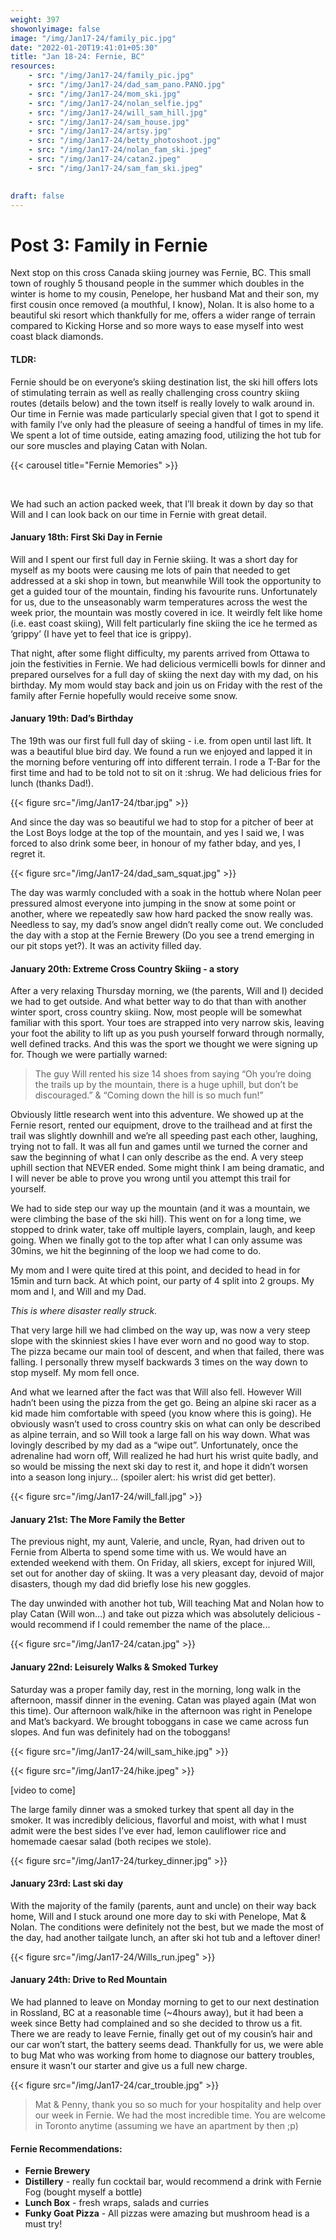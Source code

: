 ```yaml
---
weight: 397
showonlyimage: false
image: "/img/Jan17-24/family_pic.jpg"
date: "2022-01-20T19:41:01+05:30"
title: "Jan 18-24: Fernie, BC"
resources:
    - src: "/img/Jan17-24/family_pic.jpg"
    - src: "/img/Jan17-24/dad_sam_pano.PANO.jpg"
    - src: "/img/Jan17-24/mom_ski.jpg"
    - src: "/img/Jan17-24/nolan_selfie.jpg"
    - src: "/img/Jan17-24/will_sam_hill.jpg"
    - src: "/img/Jan17-24/sam_house.jpg"
    - src: "/img/Jan17-24/artsy.jpg"
    - src: "/img/Jan17-24/betty_photoshoot.jpg"
    - src: "/img/Jan17-24/nolan_fam_ski.jpeg"
    - src: "/img/Jan17-24/catan2.jpeg"
    - src: "/img/Jan17-24/sam_fam_ski.jpeg"
    

draft: false
---
```


# Post 3: Family in Fernie

Next stop on this cross Canada skiing journey was Fernie, BC. This small town of roughly 5 thousand people in the summer which doubles in the winter is home to my cousin, Penelope, her husband Mat and their son, my first cousin once removed (a mouthful, I know), Nolan. It is also home to a beautiful ski resort which thankfully for me, offers a wider range of terrain compared to Kicking Horse and so more ways to ease myself into west coast black diamonds. 

#### **TLDR:**
Fernie should be on everyone’s skiing destination list, the ski hill offers lots of stimulating terrain as well as really challenging cross country skiing routes (details below) and the town itself is really lovely to walk around in. Our time in Fernie was made particularly special given that I got to spend it with family I’ve only had the pleasure of seeing a handful of times in my life. We spent a lot of time outside, eating amazing food, utilizing the hot tub for our sore muscles and playing Catan with Nolan. 

{{< carousel title="Fernie Memories" >}}

&nbsp;
&nbsp;

We had such an action packed week, that I’ll break it down by day so that Will and I can look back on our time in Fernie with great detail. 

#### January 18th: First Ski Day in Fernie

Will and I spent our first full day in Fernie skiing. It was a short day for myself as my boots were causing me lots of pain that needed to get addressed at a ski shop in town, but meanwhile Will took the opportunity to get a guided tour of the mountain, finding his favourite runs. Unfortunately for us, due to the unseasonably warm temperatures across the west the week prior, the mountain was mostly covered in ice. It weirdly felt like home (i.e. east coast skiing), Will felt particularly fine skiing the ice he termed as ‘grippy’ (I have yet to feel that ice is grippy). 

That night, after some flight difficulty, my parents arrived from Ottawa to join the festivities in Fernie. We had delicious vermicelli bowls for dinner and prepared ourselves for a full day of skiing the next day with my dad, on his birthday. My mom would stay back and join us on Friday with the rest of the family after Fernie hopefully would receive some snow.

#### January 19th: Dad’s Birthday

The 19th was our first full full day of skiing - i.e. from open until last lift. It was a beautiful blue bird day. We found a run we enjoyed and lapped it in the morning before venturing off into different terrain. I rode a T-Bar for the first time and had to be told not to sit on it :shrug. We had delicious fries for lunch (thanks Dad!). 

{{< figure src="/img/Jan17-24/tbar.jpg" >}}
&nbsp;
&nbsp;

And since the day was so beautiful we had to stop for a pitcher of beer at the Lost Boys lodge at the top of the mountain, and yes I said we, I was forced to also drink some beer, in honour of my father bday, and yes, I regret it. 

{{< figure src="/img/Jan17-24/dad_sam_squat.jpg" >}}
&nbsp;
&nbsp;

The day was warmly concluded with a soak in the hottub where Nolan peer pressured almost everyone into jumping in the snow at some point or another, where we repeatedly saw how hard packed the snow really was. Needless to say, my dad’s snow angel didn’t really come out. We concluded the day with a stop at the Fernie Brewery (Do you see a trend emerging in our pit stops yet?). It was an activity filled day. 


#### January 20th: Extreme Cross Country Skiing - a story

After a very relaxing Thursday morning, we (the parents, Will and I) decided we had to get outside. And what better way to do that than with another winter sport, cross country skiing. Now, most people will be somewhat familiar with this sport. Your toes are strapped into very narrow skis, leaving your foot the ability to lift up as you push yourself forward through normally, well defined tracks. And this was the sport we thought we were signing up for. Though we were partially warned: 

> The guy Will rented his size 14 shoes from saying “Oh you’re doing the trails up by the mountain, there is a huge uphill, but don’t be discouraged.” & “Coming down the hill is so much fun!”

Obviously little research went into this adventure. We showed up at the Fernie resort, rented our equipment, drove to the trailhead and at first the trail was slightly downhill and we’re all speeding past each other, laughing, trying not to fall. It was all fun and games until we turned the corner and saw the beginning of what I can only describe as the end. A very steep uphill section that NEVER ended. Some might think I am being dramatic, and I will never be able to prove you wrong until you attempt this trail for yourself. 

We had to side step our way up the mountain (and it was a mountain, we were climbing the base of the ski hill). This went on for a long time, we stopped to drink water, take off multiple layers, complain, laugh, and keep going. When we finally got to the top after what I can only assume was 30mins, we hit the beginning of the loop we had come to do. 

My mom and I were quite tired at this point, and decided to head in for 15min and turn back. At which point, our party of 4 split into 2 groups. My mom and I, and Will and my Dad. 

*This is where disaster really struck.* 

That very large hill we had climbed on the way up, was now a very steep slope with the skinniest skies I have ever worn and no good way to stop. The pizza became our main tool of descent, and when that failed, there was falling. I personally threw myself backwards 3 times on the way down to stop myself. My mom fell once. 

And what we learned after the fact was that Will also fell. However Will hadn’t been using the pizza from the get go. Being an alpine ski racer as a kid made him comfortable with speed (you know where this is going). He obviously wasn’t used to cross country skis on what can only be described as alpine terrain, and so Will took a large fall on his way down. What was lovingly described by my dad as a “wipe out”. Unfortunately, once the adrenaline had worn off, Will realized he had hurt his wrist quite badly, and so would be missing the next ski day to rest it, and hope it didn’t worsen into a season long injury… (spoiler alert: his wrist did get better). 

{{< figure src="/img/Jan17-24/will_fall.jpg" >}}
&nbsp;
&nbsp;

#### January 21st: The More Family the Better

The previous night, my aunt, Valerie, and uncle, Ryan, had driven out to Fernie from Alberta to spend some time with us. We would have an extended weekend with them. On Friday, all skiers, except for injured Will, set out for another day of skiing. It was a very pleasant day, devoid of major disasters, though my dad did briefly lose his new goggles. 

The day unwinded with another hot tub, Will teaching Mat and Nolan how to play Catan (Will won…) and take out pizza which was absolutely delicious - would recommend if I could remember the name of the place... 

{{< figure src="/img/Jan17-24/catan.jpg" >}}
&nbsp;
&nbsp;

#### January 22nd: Leisurely Walks & Smoked Turkey

Saturday was a proper family day, rest in the morning, long walk in the afternoon, massif dinner in the evening. Catan was played again (Mat won this time). Our afternoon walk/hike in the afternoon was right in Penelope and Mat’s backyard. We brought toboggans in case we came across fun slopes. And fun was definitely had on the toboggans! 

{{< figure src="/img/Jan17-24/will_sam_hike.jpg" >}}
&nbsp;
&nbsp;

{{< figure src="/img/Jan17-24/hike.jpeg" >}}
&nbsp;
&nbsp;

[video to come]

The large family dinner was a smoked turkey that spent all day in the smoker. It was incredibly delicious, flavorful and moist, with what I must admit were the best sides I’ve ever had, lemon cauliflower rice and homemade caesar salad (both recipes we stole). 

{{< figure src="/img/Jan17-24/turkey_dinner.jpg" >}}
&nbsp;
&nbsp;

#### January 23rd: Last ski day

With the majority of the family (parents, aunt and uncle) on their way back home, Will and I stuck around one more day to ski with Penelope, Mat & Nolan. The conditions were definitely not the best, but we made the most of the day, had another tailgate lunch, an after ski hot tub and a leftover diner! 

{{< figure src="/img/Jan17-24/Wills_run.jpeg" >}}
&nbsp;
#### January 24th: Drive to Red Mountain

We had planned to leave on Monday morning to get to our next destination in Rossland, BC at a reasonable time (~4hours away), but it had been a week since Betty had complained and so she decided to throw us a fit. There we are ready to leave Fernie, finally get out of my cousin’s hair and our car won’t start, the battery seems dead. Thankfully for us, we were able to bug Mat who was working from home to diagnose our battery troubles, ensure it wasn’t our starter and give us a full new charge. 

{{< figure src="/img/Jan17-24/car_trouble.jpg" >}}
&nbsp;
> Mat & Penny, thank you so so much for your hospitality and help over our week in Fernie. We had the most incredible time. You are welcome in Toronto anytime (assuming we have an apartment by then ;p) 


#### Fernie Recommendations: 
* **Fernie Brewery** 
* **Distillery** - really fun cocktail bar, would recommend a drink with Fernie Fog (bought myself a bottle)
* **Lunch Box** - fresh wraps, salads and curries 
* **Funky Goat Pizza** - All pizzas were amazing but mushroom head is a must try!




